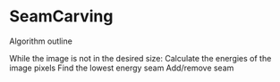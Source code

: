 # SeamCarving
Algorithm outline

While the image is not in the desired size:
Calculate the energies of the image pixels
Find the lowest energy seam
Add/remove seam